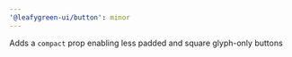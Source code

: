 ```yaml
---
'@leafygreen-ui/button': minor
---
```


Adds a `compact` prop enabling less padded and square glyph-only buttons

